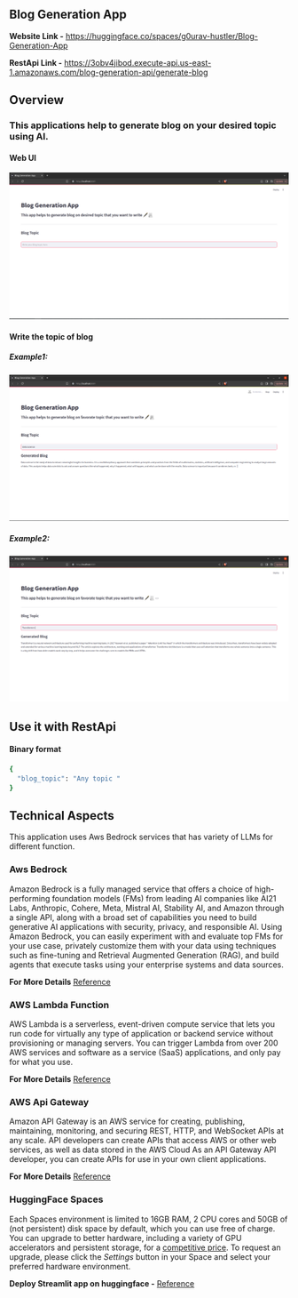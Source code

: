 
<!-- ---

  

title: Blog Generation App

  

emoji: 📃

  

colorFrom: blue

  

colorTo: yellow

  

sdk: streamlit

  

sdk_version: 1.35.0

  

app_file: app.py

  

pinned: false

  

license: mit

  

--- -->

  

## Blog Generation App

  

**Website Link -** https://huggingface.co/spaces/g0urav-hustler/Blog-Generation-App

  

**RestApi Link -** https://3obv4jibod.execute-api.us-east-1.amazonaws.com/blog-generation-api/generate-blog

  
  
  
  

## Overview

  

### This applications help to generate blog on your desired topic using AI.

  

#### Web UI

![Web image](https://github.com/g0urav-hustler/Blog-Generation-Application/blob/main/readme_sources/photo_1.png)

 

#### Write the topic of blog

##### Example1:

![Web image](https://github.com/g0urav-hustler/Blog-Generation-Application/blob/main/readme_sources/photo_2.png)

  

##### Example2:

![Web image](https://github.com/g0urav-hustler/Blog-Generation-Application/blob/main/readme_sources/photo_3.png)

  
  ## Use it with RestApi

  #### Binary format
  ```bash
{
    "blog_topic": "Any topic "
}
```

## Technical Aspects

  

This application uses Aws Bedrock services that has variety of LLMs for different function.

  
  

### Aws Bedrock

Amazon Bedrock is a fully managed service that offers a choice of high-performing foundation models (FMs) from leading AI companies like AI21 Labs, Anthropic, Cohere, Meta, Mistral AI, Stability AI, and Amazon through a single API, along with a broad set of capabilities you need to build generative AI applications with security, privacy, and responsible AI. Using Amazon Bedrock, you can easily experiment with and evaluate top FMs for your use case, privately customize them with your data using techniques such as fine-tuning and Retrieval Augmented Generation (RAG), and build agents that execute tasks using your enterprise systems and data sources.

  

**For More Details** [Reference](https://aws.amazon.com/bedrock/#:~:text=Amazon%20Bedrock%20is%20a%20fully,build%20generative%20AI%20applications%20with)

  

### AWS Lambda Function

AWS Lambda is a serverless, event-driven compute service that lets you run code for virtually any type of application or backend service without provisioning or managing servers. You can trigger Lambda from over 200 AWS services and software as a service (SaaS) applications, and only pay for what you use.

  

**For More Details** [Reference](https://aws.amazon.com/lambda/#:~:text=AWS%20Lambda%20is%20a%20serverless,pay%20for%20what%20you%20use.)

  
  

### AWS Api Gateway

Amazon API Gateway is an AWS service for creating, publishing, maintaining, monitoring, and securing REST, HTTP, and WebSocket APIs at any scale. API developers can create APIs that access AWS or other web services, as well as data stored in the AWS Cloud As an API Gateway API developer, you can create APIs for use in your own client applications.

  

**For More Details** [Reference](https://docs.aws.amazon.com/apigateway/latest/developerguide/welcome.html#:~:text=Amazon%20API%20Gateway-,What%20is%20Amazon%20API%20Gateway%3F,stored%20in%20the%20AWS%20Cloud%20.)

  

### HuggingFace Spaces

Each Spaces environment is limited to 16GB RAM, 2 CPU cores and 50GB of (not persistent) disk space by default, which you can use free of charge. You can upgrade to better hardware, including a variety of GPU accelerators and persistent storage, for a [competitive price](https://huggingface.co/pricing#spaces). To request an upgrade, please click the _Settings_ button in your Space and select your preferred hardware environment.

  

**Deploy Streamlit app on huggingface -** [Reference](https://huggingface.co/docs/hub/en/spaces-overview)